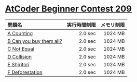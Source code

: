 # [AtCoder Beginner Contest 209](https://atcoder.jp/contests/abc209)

問題名 | 実行時間制限 | メモリ制限
:-- | --: | --:
[A Counting](https://atcoder.jp/contests/abc209/tasks/abc209_a) | 2.0 sec | 1024 MB
[B Can you buy them all?](https://atcoder.jp/contests/abc209/tasks/abc209_b) | 2.0 sec | 1024 MB
[C Not Equal](https://atcoder.jp/contests/abc209/tasks/abc209_c) | 2.0 sec | 1024 MB
[D Collision](https://atcoder.jp/contests/abc209/tasks/abc209_d) | 2.0 sec | 1024 MB
[E Shiritori](https://atcoder.jp/contests/abc209/tasks/abc209_e) | 2.0 sec | 1024 MB
[F Deforestation](https://atcoder.jp/contests/abc209/tasks/abc209_f) | 2.0 sec | 1024 MB
